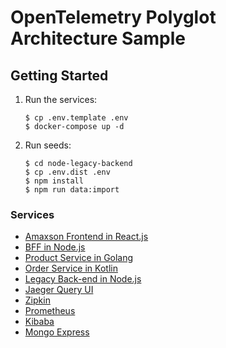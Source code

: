 # OpenTelemetry Polyglot Architecture Sample

## Getting Started

1. Run the services:
    ```shell
    $ cp .env.template .env
    $ docker-compose up -d
    ```

2. Run seeds:
    ```shell
    $ cd node-legacy-backend
    $ cp .env.dist .env
    $ npm install
    $ npm run data:import
    ```
### Services

- [Amaxson Frontend in React.js](http://localhost:3000)
- [BFF in Node.js](http://localhost:8000)
- [Product Service in Golang](http://localhost:8090/health)
- [Order Service in Kotlin](http://localhost:8080/actuator/health)
- [Legacy Back-end in Node.js](http://localhost:5000)
- [Jaeger Query UI](http://localhost:16686)
- [Zipkin](http://localhost:9411)
- [Prometheus](http://localhost:9090)
- [Kibaba](http://localhost:5601)
- [Mongo Express](http://localhost:8081)
